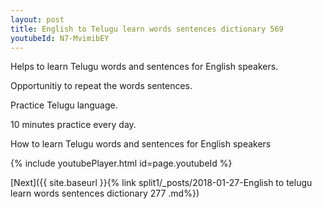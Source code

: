 ```yaml
---
layout: post
title: English to Telugu learn words sentences dictionary 569 
youtubeId: N7-MvimibEY
---
```

 
 
Helps to learn Telugu words and sentences for English speakers.

Opportunitiy to repeat the words sentences. 

Practice Telugu language. 
 
10 minutes practice every day. 
 
How to learn Telugu words and sentences for English speakers 
 
{% include youtubePlayer.html id=page.youtubeId %}
 
 
[Next]({{ site.baseurl }}{% link  split1/_posts/2018-01-27-English to telugu learn words sentences dictionary 277 .md%})
 
